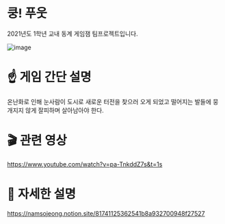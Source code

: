 # 쿵! 푸웃

2021년도 1학년 교내 동계 게임잼 팀프로젝트입니다.

![image](https://user-images.githubusercontent.com/77655325/203101470-4802c2f4-9403-46a9-b248-dd21799c88c5.png)


# ☝️ 게임 간단 설명
온난화로 인해 눈사람이 도시로 새로운 터전을 찾으러 오게 되었고 떨어지는 발들에 뭉개지지 않게 
잘피하며 살아남아야 한다.

# 🎬 관련 영상
https://www.youtube.com/watch?v=pa-TnkddZ7s&t=1s

# 💼 자세한 설명
https://namsojeong.notion.site/81741125362541b8a932700948f27527
